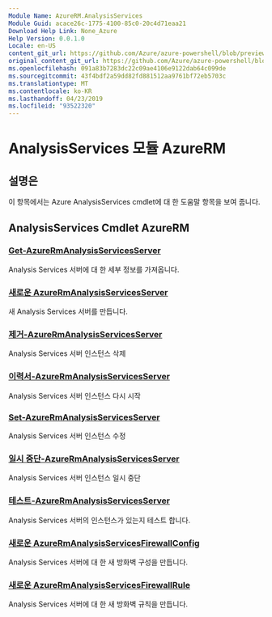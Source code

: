 ```yaml
---
Module Name: AzureRM.AnalysisServices
Module Guid: acace26c-1775-4100-85c0-20c4d71eaa21
Download Help Link: None_Azure
Help Version: 0.0.1.0
Locale: en-US
content_git_url: https://github.com/Azure/azure-powershell/blob/preview/src/ResourceManager/AnalysisServices/Commands.AnalysisServices/help/AzureRM.AnalysisServices.md
original_content_git_url: https://github.com/Azure/azure-powershell/blob/preview/src/ResourceManager/AnalysisServices/Commands.AnalysisServices/help/AzureRM.AnalysisServices.md
ms.openlocfilehash: 091a83b7283dc22c09ae4106e9122dab64c099de
ms.sourcegitcommit: 43f4bdf2a59dd82fd881512aa9761bf72eb5703c
ms.translationtype: MT
ms.contentlocale: ko-KR
ms.lasthandoff: 04/23/2019
ms.locfileid: "93522320"
---
```

# AnalysisServices 모듈 AzureRM
## 설명은
이 항목에서는 Azure AnalysisServices cmdlet에 대 한 도움말 항목을 보여 줍니다.

## AnalysisServices Cmdlet AzureRM
### [Get-AzureRmAnalysisServicesServer](Get-AzureRmAnalysisServicesServer.md)
Analysis Services 서버에 대 한 세부 정보를 가져옵니다.

### [새로운 AzureRmAnalysisServicesServer](New-AzureRmAnalysisServicesServer.md)
새 Analysis Services 서버를 만듭니다.

### [제거-AzureRmAnalysisServicesServer](Remove-AzureRmAnalysisServicesServer.md)
Analysis Services 서버 인스턴스 삭제

### [이력서-AzureRmAnalysisServicesServer](Resume-AzureRmAnalysisServicesServer.md)
Analysis Services 서버 인스턴스 다시 시작

### [Set-AzureRmAnalysisServicesServer](Set-AzureRmAnalysisServicesServer.md)
Analysis Services 서버 인스턴스 수정

### [일시 중단-AzureRmAnalysisServicesServer](Suspend-AzureRmAnalysisServicesServer.md)
Analysis Services 서버 인스턴스 일시 중단

### [테스트-AzureRmAnalysisServicesServer](Test-AzureRmAnalysisServicesServer.md)
Analysis Services 서버의 인스턴스가 있는지 테스트 합니다.

### [새로운 AzureRmAnalysisServicesFirewallConfig](New-AzureRmAnalysisServicesFirewallConfig.md)
Analysis Services 서버에 대 한 새 방화벽 구성을 만듭니다.

### [새로운 AzureRmAnalysisServicesFirewallRule](New-AzureRmAnalysisServicesFirewallRule.md)
Analysis Services 서버에 대 한 새 방화벽 규칙을 만듭니다.

